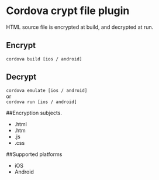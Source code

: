 # Cordova crypt file plugin
HTML source file is encrypted at build, and decrypted at run.  


## Encrypt
`cordova build [ios / android]`


## Decrypt
`cordova emulate [ios / android]`  
or  
`cordova run [ios / android]`  


##Encryption subjects.
* .html
* .htm
* .js
* .css


##Supported platforms
* iOS
* Android
